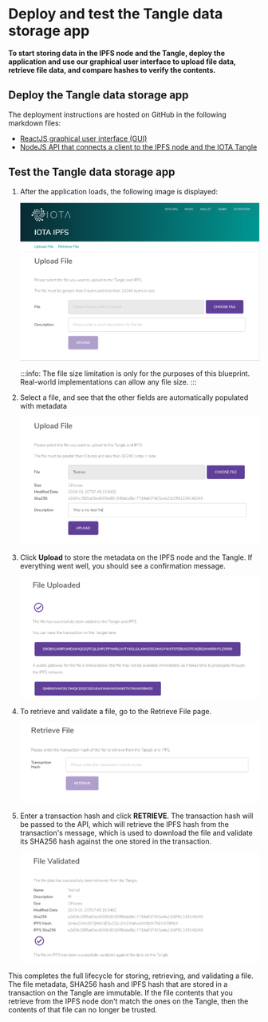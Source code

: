 # Deploy and test the Tangle data storage app

**To start storing data in the IPFS node and the Tangle, deploy the application and use our graphical user interface to upload file data, retrieve file data, and compare hashes to verify the contents.**

## Deploy the Tangle data storage app

The deployment instructions are hosted on GitHub in the following markdown files:

- [ReactJS graphical user interface (GUI)](https://github.com/iotaledger/poc-ipfs/blob/master/client/DEPLOYMENT.md)
- [NodeJS API that connects a client to the IPFS node and the IOTA Tangle](https://github.com/iotaledger/poc-ipfs/blob/master/api/DEPLOYMENT.md)

## Test the Tangle data storage app

1. After the application loads, the following image is displayed:

    ![Upload File for IOTA IPFS Data Storage PoC](../data-storage-upload.png)

    :::info:
    The file size limitation is only for the purposes of this blueprint. Real-world implementations can allow any file size.
    :::

2. Select a file, and see that the other fields are automatically populated with metadata

    ![Upload File for IOTA IPFS Data Storage PoC - Populated](../data-storage-upload2.png)

3. Click **Upload** to store the metadata on the IPFS node and the Tangle. If everything went well, you should see a confirmation message.

    ![Uploaded File for IOTA IPFS Data Storage PoC](../data-storage-upload-finished.png)

4. To retrieve and validate a file, go to the Retrieve File page.

    ![Retrieve File for IOTA IPFS Data Storage PoC](../data-storage-upload-retrieve.png)

5. Enter a transaction hash and click **RETRIEVE**. The transaction hash will be passed to the API, which will retrieve the IPFS hash from the transaction's message, which is used to download the file and validate its SHA256 hash against the one stored in the transaction.

    ![Retrieve File for IOTA IPFS Data Storage PoC](../data-storage-upload-validated.png)

This completes the full lifecycle for storing, retrieving, and validating a file. The file metadata, SHA256 hash and IPFS hash that are stored in a transaction on the Tangle are immutable. If the file contents that you retrieve from the IPFS node don't match the ones on the Tangle, then the contents of that file can no longer be trusted.
